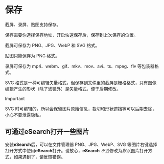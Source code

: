 # 保存

截屏、录屏、贴图支持保存。

保存需要你选择保存地址，开启快速保存后，保存到上次保存的位置。

截屏可保存为 PNG、JPG、WebP 和 SVG 格式。

贴图只能保存为 PNG 格式。

录屏可保存为 mp4、webm、gif、mkv、mov、avi、ts、mpeg、flv 等包装器格式。

SVG 格式是一种可编辑矢量格式，但保存到文件里的截屏是栅格格式，只有图像编辑产生的形状（除了滤镜外）是矢量格式，便于后期修改。

> [!IMPORTANT]
>
> SVG 时可编辑的，所以会保留图片原始信息，裁切和形状遮挡等可以后期去除，小心不要泄露隐私。

## 可通过**eSearch**打开一些图片

安装**eSearch**后，可以在文件管理器 PNG、JPG、WebP、SVG 等图片右键选择打开方式中使用**eSearch**打开。请放心，**eSearch** *不会*修改为*默认*图片打开方式，如果遇到了，请反馈错误。
